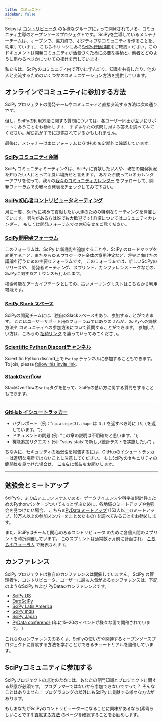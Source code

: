 ```yaml
---
title: コミュニティ
sidebar: false
---
```


Scipy は
[コントリビュータ](/teams/) の多様なグループによって開発されている、コミュニティ主導のオープンソースプロジェクトです。 SciPyを主導しているメンテナーチームは、オープンで、協力的で、ポジティブなコミュニティを作ることを、約束しています。 こちらのリンクにある[SciPy行動規範](https://docs.scipy.org/doc/scipy/dev/conduct/code_of_conduct.html)をご確認ください。このドキュメントは開発コミュニティが活気づくために必要な事柄と、他者とどのように関わるべきかについての指針を示しています。

私たちは、SciPyのコミュニティ内で互いに学んだり、知識を共有したり、他の人と交流するためのいくつかのコミュニケーション方法を提供しています。

## オンラインでコミュニティに参加する方法

SciPy プロジェクトの開発チームやコミュニティと直接交流する方法は次の通りです。

但し、SciPyの利用方法に関する質問については、各ユーザー同士が互いにサポートしあうことをお勧めします。 まずあなたの質問に対する答えを調べてみてください。解決策がすでに提供されているかもしれません。

最後に、メンテナーは主にフォーラムと GitHub を定期的に確認しています。

### [SciPyコミュニティ会議](https://scientific-python.org/calendars/)

SciPy コミュニティミーティングは、SciPy
に貢献したい人や、現在の開発状況を知りたい人にとっては良い場所だと言えます。 あなたが使っているカレンダーアプリを使って、我々の[我々のコミュニティカレンダー](https://scientific-python.org/calendars/) をフォローして、開発フォーラムでの我々の発表をチェックしてみて下さい。

### [SciPy初心者コントリビュータミーティング](https://scientific-python.org/calendars/)

月に一度、SciPyに初めて貢献したい人達のための特別なミーティングを開催しています。 興味がある方は誰でも大歓迎です! 詳細についてはコミュニティカレンダー、
もしくは開発フォーラムでのお知らせをご覧ください。

### [SciPy開発者フォーラム](https://discuss.scientific-python.org/c/contributor/scipy)

このフォーラムは、SciPy に新機能を追加することや、SciPy のロードマップを変更すること、またあらゆるプロジェクト全体の意思決定など、将来に向けたの議論を行うための主要なフォーラムです。 このフォーラムでは、新しいSciPyのリリースや、
開発者ミーティング、スプリント、カンファレンストークなどの、SciPyに関するアナウンスも行われます。

検索可能なアーカイブデータとしての、古いメーリングリストは[こちら](https://mail.python.org/archives/list/scipy-dev@python.org/)から利用可能です。

### [SciPy Slack スペース](https://join.slack.com/t/scipy-community/shared_invite/zt-1a76bomjr-fuS1ZTnmP7b32kIhLb6QMg)

SciPyの開発チームには、独自のSlackスペースもあり、参加することができます。 ここはユーザーサポート用のフォーラムではありませんが、SciPyへの貢献方法や
コミュニティへの参加方法について質問することができます。 参加したい方は、こみらの [招待リンク](https://join.slack.com/t/scipy-community/shared_invite/zt-1a76bomjr-fuS1ZTnmP7b32kIhLb6QMg) を辿っていってみてください。

### [Scientific Python Discordチャンネル](https://discord.com/invite/vur45CbwMz)

Scientific Python discord上で `#scipy` チャンネルに参加することもできます。
To join, please [follow this invite link](https://discord.com/invite/vur45CbwMz).

### [StackOverflow](https://stackoverflow.com/questions/tagged/scipy)

StackOverflowの`scipy`タグを使って、SciPyの使い方に関する質問をすることもできます。

---

### [GitHub イシュートラッカー](https://github.com/scipy/scipy/issues)

- バグレポート（例：”`np.arange(3).shape` は`(3,)` を返すべき時に `(5,)`,を返しています。");
- ドキュメントの問題 (例: "この章の説明は不明確だと思います。");
- 機能追加リクエスト (例: "scipy.stats\`で新しい統計テストを実施したい") 。

ちなみに、セキュリティの脆弱性を報告するには、GitHubのイシュートラッカーは適切な場所ではないことに注意してください。 もしSciPyのセキュリティの脆弱性を見つけた場合は、 [こちら](https://tidelift.com/docs/security)に報告をお願いします。

---

## 勉強会とミートアップ

SciPyや、より広いエコシステムである、データサイエンスや科学技術計算のためのPythonパッケージついてもっと学ぶために、各地域のミートアップや勉強会を見つけたい場合、 こちらの[PyData ミートアップ](https://www.meetup.com/pro/pydata/) (150人以上のミートアップ、10万人以上の参加メンバーをまとめたもの) を調べてみることをお勧めします。

また、SciPyはチームと関心のあるコントリビュータ
のために各個人間のスプリントを時折開催しています。 このスプリントは通常数ヶ月前に計画され、
[こちらのフォーラム](https://discuss.scientific-python.org/c/contributor/scipy) で発表されます。

## カンファレンス

SciPy プロジェクトは独自のカンファレンスは開催していません。 SciPy の管理者や、コントリビュータ、ユーザーに最も人気があるカンファレンスは、下記のようなSciPy および PyDataのカンファレンスです。

- [SciPy US](https://conference.scipy.org)
- [EuroSciPy](https://www.euroscipy.org)
- [SciPy Latin America](https://www.scipyla.org)
- [SciPy India](https://scipy.in)
- [SciPy Japan](https://conference.scipy.org)
- [PyData conference](https://pydata.org/event-schedule/) (年に15~20のイベントが様々な国で開催されています。 )

これらのカンファレンスの多くは、SciPyの使い方や関連するオープンソースプロジェクトに貢献する方法を学ぶことができるチュートリアルを開催しています。

## SciPyコミュニティに参加する

SciPyプロジェクトの成功のためには、あなたの専門知識とプロジェクトに関する熱意が必須です。 プログラマーではないから参加できないですって？
そんなことはありません！ プログラミングの以外にもSciPy に貢献する様々な方法があります。

もしあなたがSciPyのコントリビューターになることに興味があるなら(素晴らしいことです!)
[貢献する方法](/contribute) のページを確認することをお勧めします。
